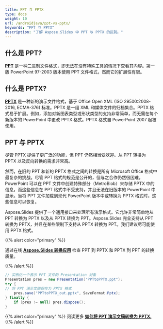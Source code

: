 ```yaml
---
title: PPT 与 PPTX
type: docs
weight: 10
url: /androidjava/ppt-vs-pptx/
keywords: "PPT 与 PPTX"
description: "了解 Aspose.Slides 中 PPT 与 PPTX 的区别。"
---
```


## **什么是 PPT?**
[**PPT**](https://docs.fileformat.com/presentation/ppt/) 是一种二进制文件格式，即无法在没有特殊工具的情况下查看其内容。第一版 PowerPoint 97-2003 版本使用 PPT 文件格式，然而它的扩展性有限。

## **什么是 PPTX?**
[**PPTX**](https://docs.fileformat.com/presentation/pptx/) 是一种新的演示文件格式，基于 Office Open XML (ISO 29500:2008-2016, ECMA-376) 标准。PPTX 是一组 XML 和媒体文件的归档集合。PPTX 格式易于扩展。例如，添加对新图表类型或形状类型的支持非常简单，而无需在每个新版本的 PowerPoint 中更改 PPTX 格式。PPTX 格式自 PowerPoint 2007 起被使用。

## **PPT 与 PPTX**
尽管 PPTX 提供了更广泛的功能，但 PPT 仍然相当受欢迎。从 PPT 转换为 PPTX 以及反向转换的需求非常高。

然而，在旧的 PPT 和新的 PPTX 格式之间的转换是所有 Microsoft Office 格式中最复杂的挑战。尽管 PPT 格式的规范是公开的，但与之合作仍然很困难。PowerPoint 可以在 PPT 文件中创建特殊部分（MetroBlob）来存储 PPTX 中的信息，而这些信息在 PPT 格式中不受支持，并且无法在旧版本的 PowerPoint 中显示。当将 PPT 文件加载到现代 PowerPoint 版本中或转换为 PPTX 格式时，这些信息可以恢复。

Aspose.Slides 提供了一个通用接口来处理所有演示格式。它允许非常简单地从 PPT 转换为 PPTX 以及从 PPTX 转换为 PPT。Aspose.Slides 完全支持从 PPT 转换为 PPTX，并且在某些限制下支持从 PPTX 转换为 PPT。我们建议尽可能使用 PPTX 格式。

{{% alert color="primary" %}} 

通过在线 [**Aspose.Slides 转换应用**](https://products.aspose.app/slides/conversion/) 检查 PPT 到 PPTX 和 PPTX 到 PPT 的转换质量。

{{% /alert %}} 

```java
// 实例化一个表示 PPT 文件的 Presentation 对象
Presentation pres = new Presentation("PPTtoPPTX.ppt");
try {
// 将 PPT 演示文稿保存为 PPTX 格式
    pres.save("PPTtoPPTX_out.pptx", SaveFormat.Pptx);
} finally {
    if (pres != null) pres.dispose();
}
```

{{% alert color="primary" %}} 
阅读更多 [**如何将 PPT 演示文稿转换为 PPTX**.](/slides/androidjava/convert-ppt-to-pptx/)
{{% /alert %}} 